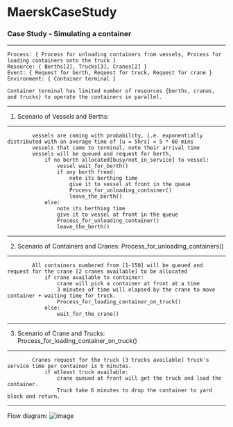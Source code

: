 # MaerskCaseStudy
### Case Study - Simulating a container
***


    Process: { Process for unloading containers from vessels, Process for loading containers onto the truck }
    Resource: { Berths[2], Trucks[3], Cranes[2] }
    Event: { Request for berth, Request for truck, Request for crane }
    Environment: { Container terminal }
    
    Container terminal has limited number of resources {berths, cranes, and trucks} to operate the containers in parallel.
    
***
1.  Scenario of Vessels and Berths: 
***
            vessels are coming with probability, i.e. exponentially distributed with an average time of [u = 5hrs] = 5 * 60 mins
            vessels that came to terminal, note their arrival time
            vessels will be queued and request for berth, 
                if no berth allocated[busy/not_in_service] to vessel:
                    vessel wait_for_berth()
                    if any berth freed: 
                        note its berthing time
                        give it to vessel at front in the queue
                        Process_for_unloading_container()
                        leave_the_berth()
                else: 
                    note its berthing time
                    give it to vessel at front in the queue
                    Process_for_unloading_container()
                    leave_the_berth()
            
***
2.  Scenario of Containers and Cranes: Process_for_unloading_containers()
***
            All containers numbered from [1-150] will be queued and request for the crane [2 cranes available] to be allocated
                if crane available to container: 
                    crane will pick a container at front at a time
                    3 minutes of time will elapsed by the crane to move container + waiting time for truck.
                    Process_for_loading_container_on_truck()
                else:
                    wait_for_the_crane()
                    
***       
3.  Scenario of Crane and Trucks: Process_for_loading_container_on_truck()
***
            Cranes request for the truck [3 trucks available] truck's service time per container is 6 minutes.
                if atleast truck available: 
                    crane queued at front will get the truck and load the container.
                    Truck take 6 minutes to drop the container to yard block and return.

***
Flow diagram: 
![image](https://github.com/user-attachments/assets/9279b72f-4037-42bb-953e-69995e174903)
            
<br><br>
